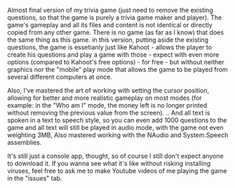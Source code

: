 Almost final version of my trivia game (just need to remove the existing questions, so that the game is purely a trivia game maker and player).
The game's gameplay and all its files and content is not identical or directly copied from any other game. There is no game (as far as I know) that does the same thing as this game.
in this version, putting aside the existing questions, the game is essetianly just like Kahoot - allows the player to create his questions and play a game with those - 
expect with even more options (compared to Kahoot's free options) - for free - but without neither graphics nor the "mobile" play mode that allows the game to be played from several different computers at once.

Also, I've mastered the art of working with setting the cursor position, allowing for better and more realistic gameplay on most modes (for example: in the "Who am I" mode, the money left is no longer printed without removing the previous value from the screen).
.. And all text is spoken in a text to speech style, so you can even add 1000 questions to the game and all text will still be played in audio mode, with the game not even weighting 3MB,
Also mastered working with the NAudio and System.Speech assemblies.

It's still just a console app, thought, so of course I still don't expect anyone to download it. If you wanna see what it's like without risking installing viruses, feel free to ask me to make Youtube videos of me playing the game in the "issues" tab.

